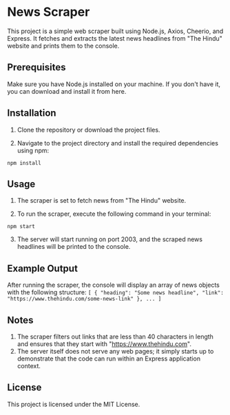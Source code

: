 # News Scraper

This project is a simple web scraper built using Node.js, Axios, Cheerio, and Express. It fetches and extracts the latest news headlines from "The Hindu" website and prints them to the console.

## Prerequisites

Make sure you have Node.js installed on your machine. If you don't have it, you can download and install it from here.

## Installation

1. Clone the repository or download the project files.

1. Navigate to the project directory and install the required dependencies using npm:


`npm install`

## Usage

1. The scraper is set to fetch news from "The Hindu" website.

2. To run the scraper, execute the following command in your terminal:

`npm start`

3. The server will start running on port 2003, and the scraped news headlines will be printed to the console.

## Example Output

After running the scraper, the console will display an array of news objects with the following structure:
`[
{
"heading": "Some news headline",
"link": "https://www.thehindu.com/some-news-link"
},
...
]`

## Notes

1. The scraper filters out links that are less than 40 characters in length and ensures that they start with "https://www.thehindu.com".
2. The server itself does not serve any web pages; it simply starts up to demonstrate that the code can run within an Express application context.

## License

This project is licensed under the MIT License.

